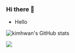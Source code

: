 ### Hi there 👋
- Hello

![kimhwan's GitHub stats](https://github-readme-stats.vercel.app/api?username=akon47&&show_icons=true)

<a href="https://kimhwan.kr/counter.svg?key=akon47-readme">
  <img src="https://kimhwan.kr/counter.svg?key=akon47-readme"/>
</a>

